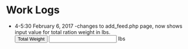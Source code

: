 # Work Logs
 * 4-5:30 February 6, 2017
    -changes to add_feed.php page, now shows input value for total ration weight in Ibs. 
        <div class="input-group input-group-lg feedtype">
        <span class="input-group-btn dropdown col-xs-10">
        <button type="button" class="btn btn-warning col-xs-24" aria-haspopup="true" aria-expanded="false">
        Total Weight
        </button>
        </span>
        <input type="number" class="input-feed-amnt col-xs-10">
        <span class= "input-group-addon link-button unit-toggle col-xs-4 pounds">
        Ibs
        </span>
        </div>

